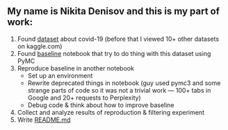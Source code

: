 ## My name is Nikita Denisov and this is my part of work:
1. Found [dataset](https://www.kaggle.com/datasets/sudalairajkumar/novel-corona-virus-2019-dataset) about covid-19 (before that I viewed 10+ other datasets on kaggle.com)
2. Found [baseline](https://www.kaggle.com/code/hotessy/capri-exponential-model-using-pymc3) notebook that try to do thing with this dataset using PyMC
3. Reproduce baseline in another notebook
   - Set up an environment
   - Rewrite deprecated things in notebook (guy used pymc3 and some strange parts of code so it was not a trivial work — 100+ tabs in Google and 20+ requests to Perplexity)
   - Debug code & think about how to improve baseline
4. Collect and analyze results of reproduction & filtering experiment
5. Write [README.md](README.md)
